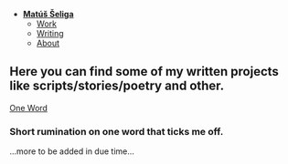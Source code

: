 - [**Matúš Šeliga**](./index.md) <!-- Use `index.md` as well. `./` is a shortcut back to your home page `index.md` -->
    - [Work](work.md)
    - [Writing](writing.md)
    - [About](about.md)

## Here you can find some of my written projects like scripts/stories/poetry and other.

[One Word](https://github.com/shallowgator/english-for-designers/blob/main/01-one-word/index.md)
### Short rumination on one word that ticks me off.

...more to be added in due time...



